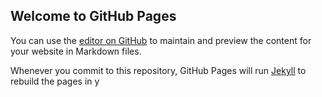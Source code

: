 ## Welcome to GitHub Pages

You can use the [editor on GitHub](https://github.com/ts13b/systemplanung/edit/gh-pages/index.md) to maintain and preview the content for your website in Markdown files.

Whenever you commit to this repository, GitHub Pages will run [Jekyll](https://jekyllrb.com/) to rebuild the pages in y
